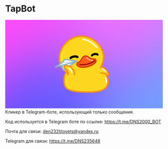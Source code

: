 # TapBot
![TapBotThemes/Light/Start.png](https://raw.githubusercontent.com/DNS2000/TapBot/refs/heads/main/TapBotThemes/Light/Start.png?token=GHSAT0AAAAAACY7DOGI4YSJU6M3U2EKR5M6ZYPPNXQ)
Кликер в Telegram-боте, использующий только сообщения.

Код используется в Telegram боте по ссылке: https://t.me/DNS2000_BOT

Почта для связи: den232titovets@yandex.ru

Telegram для связи: https://t.me/DNS235648